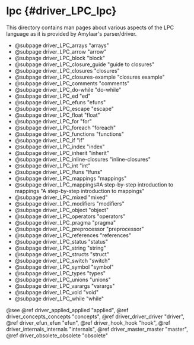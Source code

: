 lpc {#driver_LPC_lpc}
=====================
This directory contains man pages about various aspects of the
LPC language as it is provided by Amylaar's parser/driver.

- @subpage driver_LPC_arrays "arrays"
- @subpage driver_LPC_arrow "arrow"
- @subpage driver_LPC_block "block"
- @subpage driver_LPC_closure_guide "guide to closures"
- @subpage driver_LPC_closures "closures"
- @subpage driver_LPC_closures-example "closures example"
- @subpage driver_LPC_comments "comments"
- @subpage driver_LPC_do-while "do-while"
- @subpage driver_LPC_ed "ed"
- @subpage driver_LPC_efuns "efuns"
- @subpage driver_LPC_escape "escape"
- @subpage driver_LPC_float "float"
- @subpage driver_LPC_for "for"
- @subpage driver_LPC_foreach "foreach"
- @subpage driver_LPC_functions "functions"
- @subpage driver_LPC_if "if"
- @subpage driver_LPC_index "index"
- @subpage driver_LPC_inherit "inherit"
- @subpage driver_LPC_inline-closures "inline-closures"
- @subpage driver_LPC_int "int"
- @subpage driver_LPC_lfuns "lfuns"
- @subpage driver_LPC_mappings "mappings"
- @subpage driver_LPC_mappings#A step-by-step introduction to mappings "A step-by-step introduction to mappings"
- @subpage driver_LPC_mixed "mixed"
- @subpage driver_LPC_modifiers "modifiers"
- @subpage driver_LPC_object "object"
- @subpage driver_LPC_operators "operators"
- @subpage driver_LPC_pragma "pragma"
- @subpage driver_LPC_preprocessor "preprocessor"
- @subpage driver_LPC_references "references"
- @subpage driver_LPC_status "status"
- @subpage driver_LPC_string "string"
- @subpage driver_LPC_structs "struct"
- @subpage driver_LPC_switch "switch"
- @subpage driver_LPC_symbol "symbol"
- @subpage driver_LPC_types "types"
- @subpage driver_LPC_unions "unions"
- @subpage driver_LPC_varargs "varargs"
- @subpage driver_LPC_void "void"
- @subpage driver_LPC_while "while"

@see @ref driver_applied_applied "applied", @ref driver_concepts_concepts "concepts", @ref driver_driver_driver "driver", @ref driver_efun_efun "efun", @ref driver_hook_hook "hook", @ref driver_internals_internals "internals", @ref driver_master_master "master", @ref driver_obsolete_obsolete "obsolete"
